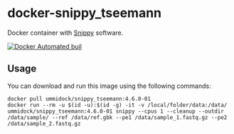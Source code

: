 # docker-snippy_tseemann

Docker container with [Snippy](https://github.com/tseemann/snippy) software.

[![Docker Automated buil](https://img.shields.io/docker/automated/jrottenberg/ffmpeg.svg)](https://hub.docker.com/r/ummidock/snippy_tseemann/)

Usage
-----

You can download and run this image using the following commands:

    docker pull ummidock/snippy_tseemann:4.6.0-01
    docker run --rm -u $(id -u):$(id -g) -it -v /local/folder/data:/data/ ummidock/snippy_tseemann:4.6.0-01 snippy --cpus 1 --cleanup --outdir /data/sample/ --ref /data/ref.gbk --pe1 /data/sample_1.fastq.gz --pe2 /data/sample_2.fastq.gz
